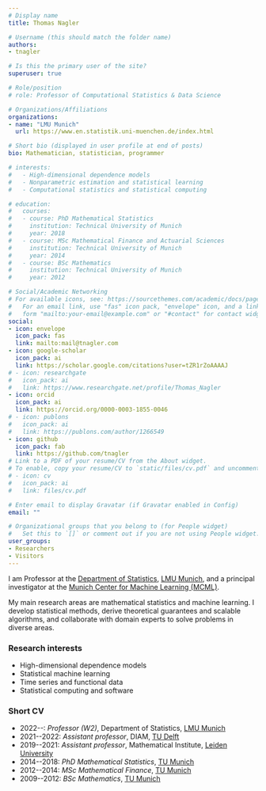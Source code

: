```yaml
---
# Display name
title: Thomas Nagler

# Username (this should match the folder name)
authors:
- tnagler

# Is this the primary user of the site?
superuser: true

# Role/position
# role: Professor of Computational Statistics & Data Science

# Organizations/Affiliations
organizations:
- name: "LMU Munich"
  url: https://www.en.statistik.uni-muenchen.de/index.html

# Short bio (displayed in user profile at end of posts)
bio: Mathematician, statistician, programmer

# interests:
#   - High-dimensional dependence models
#   - Nonparametric estimation and statistical learning
#   - Computational statistics and statistical computing

# education:
#   courses:
#   - course: PhD Mathematical Statistics
#     institution: Technical University of Munich
#     year: 2018
#   - course: MSc Mathematical Finance and Actuarial Sciences
#     institution: Technical University of Munich
#     year: 2014
#   - course: BSc Mathematics
#     institution: Technical University of Munich
#     year: 2012

# Social/Academic Networking
# For available icons, see: https://sourcethemes.com/academic/docs/page-builder/#icons
#   For an email link, use "fas" icon pack, "envelope" icon, and a link in the
#   form "mailto:your-email@example.com" or "#contact" for contact widget.
social:
- icon: envelope
  icon_pack: fas
  link: mailto:mail@tnagler.com
- icon: google-scholar
  icon_pack: ai
  link: https://scholar.google.com/citations?user=tZR1rZoAAAAJ
# - icon: researchgate
#   icon_pack: ai
#   link: https://www.researchgate.net/profile/Thomas_Nagler
- icon: orcid
  icon_pack: ai
  link: https://orcid.org/0000-0003-1855-0046
# - icon: publons
#   icon_pack: ai
#   link: https://publons.com/author/1266549
- icon: github
  icon_pack: fab
  link: https://github.com/tnagler
# Link to a PDF of your resume/CV from the About widget.
# To enable, copy your resume/CV to `static/files/cv.pdf` and uncomment the lines below.
# - icon: cv
#   icon_pack: ai
#   link: files/cv.pdf

# Enter email to display Gravatar (if Gravatar enabled in Config)
email: ""

# Organizational groups that you belong to (for People widget)
#   Set this to `[]` or comment out if you are not using People widget.
user_groups:
- Researchers
- Visitors
---
```



I am Professor at the [Department of Statistics](https://www.en.statistik.uni-muenchen.de/index.html), [LMU Munich](https://www.lmu.de/), and a principal investigator at the [Munich Center for Machine Learning (MCML)](https://mcml.ai/).

My main research areas are mathematical statistics and machine learning. I develop statistical methods, derive theoretical guarantees and scalable algorithms, and collaborate with domain experts to solve problems in diverse areas.


### Research interests 
  - High-dimensional dependence models
  - Statistical machine learning
  - Time series and functional data
  - Statistical computing and software

### Short CV

- 2022--: *Professor (W2)*, Department of Statistics, [LMU Munich](https://www.en.statistik.uni-muenchen.de/index.html)
- 2021--2022: *Assistant professor*, DIAM, [TU Delft](https://www.tudelft.nl/ewi/over-de-faculteit/afdelingen/applied-mathematics) 
- 2019--2021: *Assistant professor*, Mathematical Institute, [Leiden University](https://www.universiteitleiden.nl/en/science/mathematics)
- 2014--2018: *PhD Mathematical Statistics*, [TU Munich](https://www.ma.tum.de/en)
- 2012--2014: *MSc Mathematical Finance*, [TU Munich](https://www.ma.tum.de/en)
- 2009--2012: *BSc Mathematics*, [TU Munich](https://www.ma.tum.de/en)


<!-- ## Bio -->

<!-- Thomas Nagler is a Professor of Computational Statistics & Data Science at the Department of Statistics, LMU Munich, and a principal investigator at the Munich Center for Machine Learning (MCML).
<!--  -->
<!-- Previously, he held positions as an assistant professor at TU Delft and Leiden University, following a PhD in Mathematical Statistics from TU Munich. -->
<!-- % -->
<!-- His research lies at the intersection of mathematical and computational statistics. His group develops statistical methods, establishes theoretical guarantees, and designs scalable algorithms, which are packaged into user-friendly software. He also regularly collaborates with domain experts to tackle challenges in diverse application areas. -->